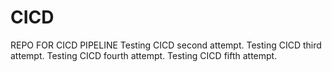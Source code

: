 # CICD
REPO FOR CICD PIPELINE
Testing CICD second attempt.
Testing CICD third attempt.
Testing CICD fourth attempt.
Testing CICD fifth attempt.
